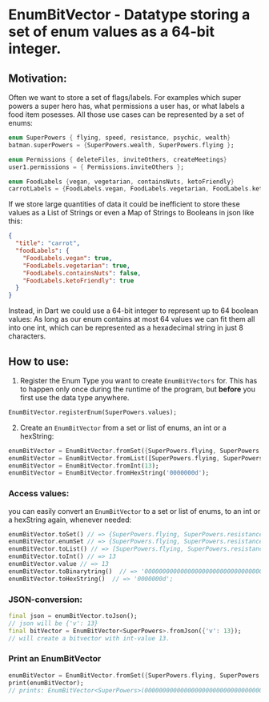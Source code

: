 # EnumBitVector - Datatype storing a set of enum values as a 64-bit integer.
## Motivation:
Often we want to store a set of flags/labels. For examples which super powers a super hero has, what permissions a user has, or what labels a food item posesses.
All those use cases can be represented by a set of enums:
```dart
enum SuperPowers { flying, speed, resistance, psychic, wealth}
batman.superPowers = {SuperPowers.wealth, SuperPowers.flying };

enum Permissions { deleteFiles, inviteOthers, createMeetings}
user1.permissions = { Permissions.inviteOthers };

enum FoodLabels {vegan, vegetarian, containsNuts, ketoFriendly}
carrotLabels = {FoodLabels.vegan, FoodLabels.vegetarian, FoodLabels.ketoFriendly};
```
If we store large quantities of data it could be inefficient to store these values as a List of Strings or even a Map of Strings to Booleans in json like this:

```json
{
  "title": "carrot",
  "foodLabels": {
    "FoodLabels.vegan": true,
    "FoodLabels.vegetarian": true,
    "FoodLabels.containsNuts": false,
    "FoodLabels.ketoFriendly": true
  }
}
```
Instead, in Dart we could use a 64-bit integer to represent up to 64 boolean values: As long as our enum contains at most 64 values we can fit them all into one int, which can be represented as a hexadecimal string in just 8 characters.
## How to use:
1. Register the Enum Type you want to create `EnumBitVectors` for. This has to happen only once during the runtime of the program, but **before** you first use the data type anywhere.
```dart
EnumBitVector.registerEnum(SuperPowers.values);
```
2. Create an `EnumBitVector` from a set or list of enums, an int or a hexString:
```dart
enumBitVector = EnumBitVector.fromSet({SuperPowers.flying, SuperPowers.resistance, SuperPowers.psychic});
enumBitVector = EnumBitVector.fromList([SuperPowers.flying, SuperPowers.resistance, SuperPowers.psychic]);
enumBitVector = EnumBitVector.fromInt(13); 
enumBitVector = EnumBitVector.fromHexString('0000000d');
```
### Access values:
you can easily convert an `EnumBitVector` to a set or list of enums, to an int or a hexString again, whenever needed:
```dart
enumBitVector.toSet() // => {SuperPowers.flying, SuperPowers.resistance, SuperPowers.psychic}
enumBitVector.enumSet // => {SuperPowers.flying, SuperPowers.resistance, SuperPowers.psychic}
enumBitVector.toList() // => [SuperPowers.flying, SuperPowers.resistance, SuperPowers.psychic]
enumBitVector.toInt() // => 13
enumBitVector.value // => 13
enumBitVector.toBinarytring()  // => '0000000000000000000000000000000000000000000000000000000001101';
enumBitVector.toHexString()  // => '0000000d';
```
### JSON-conversion:
```dart
final json = enumBitVector.toJson();
// json will be {'v': 13}
final bitVector = EnumBitVector<SuperPowers>.fromJson({'v': 13});
// will create a bitvector with int-value 13.
```
### Print an EnumBitVector<T>

```dart
enumBitVector = EnumBitVector.fromSet({SuperPowers.flying, SuperPowers.resistance, SuperPowers.psychic});
print(enumBitVector);
// prints: EnumBitVector<SuperPowers>(0000000000000000000000000000000000000000000000000000000000001101 = {SuperPowers.flying, SuperPowers.resistance, SuperPowers.psychic})
```
